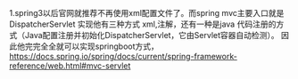 1.spring3以后官网就推荐不再使用xml配置文件了。而spring mvc主要入口就是 DispatcherServlet
实现他有三种方式 xml,注解，还有一种是java 代码注册的方式（Java配置注册并初始化DispatcherServlet，它由Servlet容器自动检测）。
因此他完完全全就可以实现springboot方式，
https://docs.spring.io/spring/docs/current/spring-framework-reference/web.html#mvc-servlet